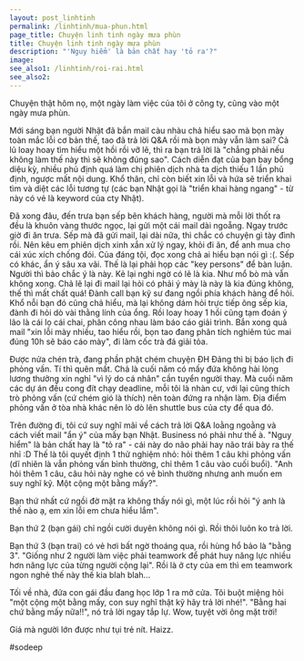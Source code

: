 ```yaml
---
layout: post_linhtinh
permalink: /linhtinh/mua-phun.html
page_title: Chuyện linh tinh ngày mưa phùn
title: Chuyện linh tinh ngày mưa phùn
description: "'Nguy hiểm' là bản chất hay 'tỏ ra'?"
image: 
see_also1: /linhtinh/roi-rai.html
see_also2:
---
```


Chuyện thật hôm nọ, một ngày làm việc của tôi ở công ty, cũng vào một ngày mưa phùn.

Mới sáng bạn người Nhật đã bắn mail càu nhàu chả hiểu sao mà bọn mày toàn mắc lỗi cơ bản thế, tao đã trả lời Q&A rồi mà bọn mày vẫn làm sai? Cả lũ loay hoay tìm hiểu một hồi rồi vỡ lẽ, thì ra bạn trả lời là "chẳng phải nếu không làm thế này thì sẽ không đúng sao". Cách diễn đạt của bạn bay bổng diệu kỳ, nhiều phủ định quá làm chị phiên dịch nhà ta dịch thiếu 1 lần phủ định, ngược mất nội dung. Khổ thân, chỉ còn biết xin lỗi và hứa sẽ triển khai tìm và diệt các lỗi tương tự (các bạn Nhật gọi là "triển khai hàng ngang" - từ này có vẻ là keyword của cty Nhật).

Đã xong đâu, đến trưa bạn sếp bên khách hàng, người mà mỗi lời thốt ra đều là khuôn vàng thước ngọc, lại gửi một cái mail dài ngoẵng. Ngay trước giờ đi ăn trưa. Sếp mà đã gửi mail, lại dài nữa, thì chắc có chuyện gì tày đình rồi. Nên kêu em phiên dịch xinh xắn xử lý ngay, khỏi đi ăn, để anh mua cho cái xúc xích chống đói. Của đáng tội, đọc xong chả ai hiểu bạn nói gì :(. Sếp có khác, ẩn ý sâu xa vãi. Thế là lại phải họp các "key persons" để bàn luận. Người thì bảo chắc ý là này. Kẻ lại nghi ngờ có lẽ là kia. Như mổ bò mà vẫn không xong. Chả lẽ lại đi mail lại hỏi có phải ý mày là này là kia đúng không, thế thì mất chất quá! Đành call bạn kỹ sư đang ngồi phía khách hàng để hỏi. Khổ nỗi bạn đó cũng chả hiểu, mà lại không dám hỏi trực tiếp ông sếp kia, đành đi hỏi dò vài thằng lính của ổng. Rồi loay hoay 1 hồi cũng tạm đoán ý lão là cái lọ cái chai, phân công nhau làm báo cáo giải trình. Bắn xong quả mail "xin lỗi mày nhiều, tao hiểu rồi, bọn tao đang phân tích nghiêm túc mai đúng 10h sẽ báo cáo mày", đi làm cốc trà đá giải tỏa.

Được nửa chén trà, đang phần phật chém chuyện ĐH Đảng thì bị báo lịch đi phỏng vấn. Tí thì quên mất. Chả là cuối năm có mấy đứa không hài lòng lương thưởng xin nghỉ "vì lý do cá nhân" cần tuyển người thay. Mà cuối năm các dự án đều cong đít chạy deadline, mỗi tôi là nhàn cư, với lại cũng thích trò phỏng vấn (cứ chém gió là thích) nên toàn đứng ra nhận làm. Địa điểm phỏng vấn ở tòa nhà khác nên lò dò lên shuttle bus của cty để qua đó.

Trên đường đi, tôi cứ suy nghĩ mãi về cách trả lời Q&A loằng ngoằng và cách viết mail "ẩn ý" của mấy bạn Nhật. Business nó phải như thế à. "Nguy hiểm" là bản chất hay là "tỏ ra" - cái này do não phải hay não trái bày ra thế nhỉ :D Thế là tôi quyết định 1 thử nghiệm nhỏ: hỏi thêm 1 câu khi phỏng vấn (dĩ nhiên là vẫn phỏng vấn bình thường, chỉ thêm 1 câu vào cuối buổi). "Anh hỏi thêm 1 câu, câu hỏi này nghe có vẻ bình thường nhưng anh muốn em suy nghĩ kỹ. Một cộng một bằng mấy?".

Bạn thứ nhất cứ ngồi đờ mặt ra không thấy nói gì, một lúc rồi hỏi "ý anh là thế nào ạ, em xin lỗi em chưa hiểu lắm".

Bạn thứ 2 (bạn gái) chỉ ngồi cười duyên không nói gì. Rồi thôi luôn ko trả lời.

Bạn thứ 3 (bạn trai) có vẻ hơi bất ngờ thoáng qua, rồi hùng hổ bảo là "bằng 3". "Giống như 2 người làm việc phải teamwork để phát huy năng lực nhiều hơn năng lực của từng người cộng lại". Rồi là ở cty của em thì em teamwork ngon nghẻ thế này thế kia blah blah...

Tối về nhà, đứa con gái đầu đang học lớp 1 ra mở cửa. Tôi buột miệng hỏi "một cộng một bằng mấy, con suy nghĩ thật kỹ hãy trả lời nhé!". "Bằng hai chứ bằng mấy nữa!!", nó trả lời ngay tắp lự. Wow, tuyệt vời ông mặt trời!

Giá mà người lớn được như tụi trẻ nít. Haizz.

<p>#sodeep</p>